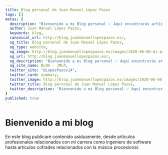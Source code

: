 ```yaml
---
title: Blog personal de Juan Manuel López Pazos
tags: []
metas: {
  description: "Bienvenido a mi Blog personal ✅ Aquí encontrarás artículos interesantes relacionados con tecnologías y frameworks, así como vídeos de música procesional.",
  author: Juan Manuel López Pazos,
  keywords: blog,
  canonical_url: http://blog.juanmanuellopezpazos.es/,
  og_title: Blog personal de Juan Manuel López Pazos,
  og_type: website,
  og_image: http://blog.juanmanuellopezpazos.es/images/2020-06-06-mi-primer-post-blog-con-nuxt-content.jpg,
  og_url: http://blog.juanmanuellopezpazos.es/,
  og_description: "Bienvenido a mi Blog personal ✅ Aquí encontrarás artículos interesantes relacionados con tecnologías y frameworks, así como vídeos de música procesional.",
  og_site_name: BLOG - JMLP,
  twitter_site: "@LopezPazos14",
  twitter_card: summary,
  twitter_image: http://blog.juanmanuellopezpazos.es/images/2020-06-06-mi-primer-post-blog-con-nuxt-content.jpg,
  twitter_title: Blog personal de Juan Manuel López Pazos,
  twitter_description: "Bienvenido a mi Blog personal ✅ Aquí encontrarás artículos interesantes relacionados con tecnologías y frameworks, así como vídeos de música procesional.",
}
published: true
---
```


# Bienvenido a mi blog

En este blog publicaré contenido asiduamente, desde artículos profesionales relacionados con mi carrera como ingeniero de software hasta artículos cofrades relacionados con la música procesional.
